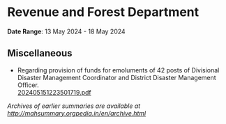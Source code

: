 # Revenue and Forest Department

**Date Range**: 13 May 2024 - 18 May 2024


## Miscellaneous
- Regarding provision of funds for emoluments of 42 posts of Divisional Disaster Management Coordinator and District Disaster Management Officer.\
  [202405151223501719.pdf](https://gr.maharashtra.gov.in/Site/Upload/Government%20Resolutions/English/202405151223501719.pdf)


*Archives of earlier summaries are available at http://mahsummary.orgpedia.in/en/archive.html*